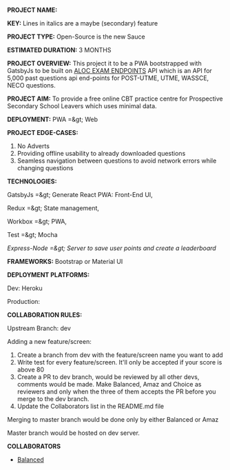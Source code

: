 **PROJECT NAME:**

**KEY:**  Lines in italics are a maybe (secondary) feature

**PROJECT TYPE:** Open-Source is the new Sauce

**ESTIMATED DURATION:** 3 MONTHS

**PROJECT OVERVIEW:** This project it to be a PWA bootstrapped with GatsbyJs to be built on [ALOC EXAM ENDPOINTS](https://github.com/Seunope/aloc-endpoints) API which is an API for 5,000 past questions api end-points for POST-UTME, UTME, WASSCE, NECO questions.

**PROJECT AIM:** To provide a free online CBT practice centre for Prospective Secondary School Leavers which uses minimal data.

**DEPLOYMENT:** PWA =\&gt; Web

**PROJECT EDGE-CASES:**

1. No Adverts
2. Providing offline usability to already downloaded questions
3. Seamless navigation between questions to avoid network errors while changing questions

**TECHNOLOGIES:**

GatsbyJs =\&gt; Generate React PWA: Front-End UI,

Redux =\&gt; State management,

Workbox =\&gt; PWA,

Test =\&gt; Mocha

_Express-Node =\&gt; Server to save user points and create a leaderboard_

**FRAMEWORKS:** Bootstrap or Material UI

**DEPLOYMENT PLATFORMS:**

Dev: Heroku

Production:

**COLLABORATION RULES:**

Upstream Branch: dev

Adding a new feature/screen:

1. Create a branch from dev with the feature/screen name you want to add
2. Write test for every feature/screen. It&#39;ll only be accepted if your score is above 80
3. Create a PR to dev branch, would be reviewed by all other devs, comments would be made. Make Balanced, Amaz and Choice as reviewers and only when the three of them accepts the PR before you merge to the dev branch.
4. Update the Collaborators list in the README.md file

Merging to master branch would be done only by either Balanced or Amaz

Master branch would be hosted on dev server.

**COLLABORATORS**
- [Balanced](https://github.com/Balanced02)